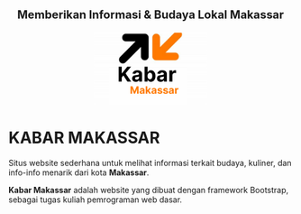 <p style="text-align: center; font-size: 20px; font-weight: bold;">
    Memberikan Informasi & Budaya Lokal Makassar
</p>

<div style="text-align: center;">
    <img src="https://github.com/M-BintangR/kabar-makassar/blob/main/docs/logo.png" alt="logo-aplikasi" style="width: 200px; height: auto;">
</div>

# KABAR MAKASSAR

Situs website sederhana untuk melihat informasi terkait budaya, kuliner, dan info-info menarik dari kota <strong>Makassar</strong>.

<strong>Kabar Makassar</strong> adalah website yang dibuat dengan framework Bootstrap, sebagai tugas kuliah pemrograman web dasar.

